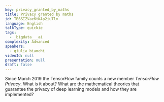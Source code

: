 ```yaml
---
key: privacy_granted_by_maths
title: Privacy granted by maths
id: TB6SIZVae6tKAp2iuTlx
language: English
talkType: quickie
tags:
  - _bigdata___ai
complexity: Advanced
speakers:
  - giulia_bianchi
videoId: null
presentation: null
draft: false
---
```

Since March 2019 the TensorFlow family counts a new member *TensorFlow Privacy*. What is it about? What are the mathematical theories that guarantee the privacy of deep learning models and how they are implemented?